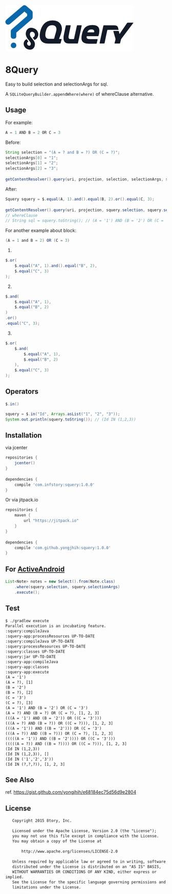 [![8Query](art/8Query.png)](art/8Query.png)

# 8Query

Easy to build selection and selectionArgs for sql.

A `SQLiteQueryBuilder.appendWhere(where)` of whereClause alternative.

## Usage

For example:

```java
A = 1 AND B = 2 OR C = 3
```

Before:

```java
String selection = "(A = ? and B = ?) OR (C = ?)";
selectionArgs[0] = "1";
selectionArgs[1] = "2";
selectionArgs[2] = "3";

getContentResolver().query(uri, projection, selection, selectionArgs, sortOrder);
```

After:

```java
Squery squery = $.equal(A, 1).and().equal(B, 2).or().equal(C, 3);

getContentResolver().query(uri, projection, squery.selection, squery.selectionArgs, sortOrder);
// whereClause
// String sql = squery.toString(); // (A = '1') AND (B = '2') OR (C = '3')
```

For another example about block:

```java
(A = 1 and B = 2) OR (C = 3)
```

1.

```java
$.or(
    $.equal("A", 1).and().equal("B", 2),
    $.equal("C", 3)
);
```

2.

```java
$.and(
    $.equal("A", 1),
    $.equal("B", 2)
)
.or()
.equal("C", 3);
```


3.

```java
$.or(
    $.and(
        $.equal("A", 1),
        $.equal("B", 2)
    ),
    $.equal("C", 3)
);
```

## Operators

```java
$.in()
```

```java
squery = $.in("Id", Arrays.asList("1", "2", "3"));
System.out.println(squery.toString()); // (Id IN (1,2,3))
```

## Installation

via jcenter

```gradle
repositories {
    jcenter()
}

dependencies {
    compile 'com.infstory:squery:1.0.0'
}
```

Or via jitpack.io

```gradle
repositories {
    maven {
        url "https://jitpack.io"
    }
}

dependencies {
    compile 'com.github.yongjhih:squery:1.0.0'
}
```

## For [ActiveAndroid](https://github.com/pardom/ActiveAndroid)

```java
List<Note> notes = new Select().from(Note.class)
    .where(squery.selection, squery.selectionArgs)
    .execute();
```

## Test

```
$ ./gradlew execute
Parallel execution is an incubating feature.
:squery:compileJava
:squery-app:processResources UP-TO-DATE
:squery:compileJava UP-TO-DATE
:squery:processResources UP-TO-DATE
:squery:classes UP-TO-DATE
:squery:jar UP-TO-DATE
:squery-app:compileJava
:squery-app:classes
:squery-app:execute
(A = '1')
(A = ?), [1]
(B = '2')
(B = ?), [2]
(C = '3')
(C = ?), [3]
(A = '1') AND (B = '2') OR (C = '3')
(A = ?) AND (B = ?) OR (C = ?), [1, 2, 3]
(((A = '1') AND (B = '2')) OR ((C = '3')))
(((A = ?) AND (B = ?)) OR ((C = ?))), [1, 2, 3]
(((A = '1')) AND ((B = '2'))) OR (C = '3')
(((A = ?)) AND ((B = ?))) OR (C = ?), [1, 2, 3]
(((((A = '1')) AND ((B = '2')))) OR ((C = '3')))
(((((A = ?)) AND ((B = ?)))) OR ((C = ?))), [1, 2, 3]
(Id IN (1,2,3))
(Id IN (1,2,3)), []
(Id IN ('1','2','3'))
(Id IN (?,?,?)), [1, 2, 3]
```

## See Also

ref. https://gist.github.com/yongjhih/e68184ec75d56d9e2804

## License

```
   Copyright 2015 8tory, Inc.

   Licensed under the Apache License, Version 2.0 (the "License");
   you may not use this file except in compliance with the License.
   You may obtain a copy of the License at

       http://www.apache.org/licenses/LICENSE-2.0

   Unless required by applicable law or agreed to in writing, software
   distributed under the License is distributed on an "AS IS" BASIS,
   WITHOUT WARRANTIES OR CONDITIONS OF ANY KIND, either express or implied.
   See the License for the specific language governing permissions and
   limitations under the License.
```

